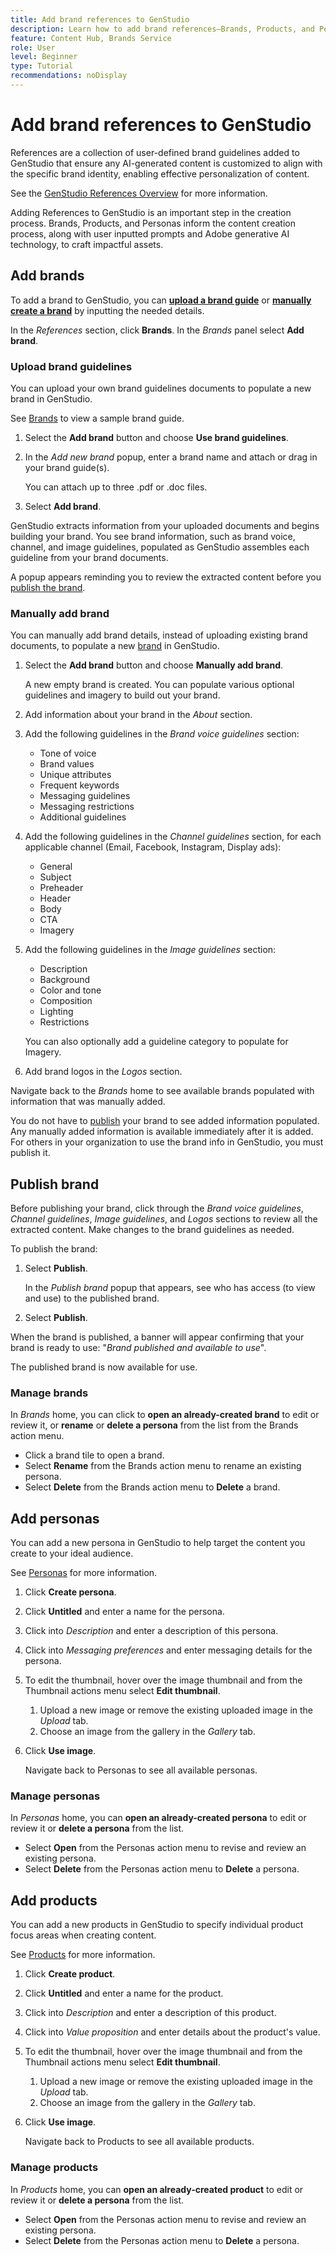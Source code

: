 ```yaml
---
title: Add brand references to GenStudio
description: Learn how to add brand references—Brands, Products, and Personas—in Adobe [!DNL GenStudio].
feature: Content Hub, Brands Service
role: User
level: Beginner
type: Tutorial
recommendations: noDisplay
---
```


# Add brand references to GenStudio

References are a collection of user-defined brand guidelines added to GenStudio that ensure any AI-generated content is customized to align with the specific brand identity, enabling effective personalization of content.

See the [GenStudio References Overview](/help/user-guide/references/overview.md) for more information.

Adding References to GenStudio is an important step in the creation process. Brands, Products, and Personas inform the content creation process, along with user inputted prompts and Adobe generative AI technology, to craft impactful assets.

## Add brands

To add a brand to GenStudio, you can [**upload a brand guide**](#upload-brand-guidelines) or [**manually create a brand**](#manually-add-brand) by inputting the needed details.

In the *References* section, click **Brands**. In the _Brands_ panel select **Add brand**.

### Upload brand guidelines

You can upload your own brand guidelines documents to populate a new brand in GenStudio.

See [Brands](/help/user-guide/references/brands.md) to view a sample brand guide.

1. Select the **Add brand** button and choose **Use brand guidelines**.
1. In the _Add new brand_ popup, enter a brand name and attach or drag in your brand guide(s).

   You can attach up to three .pdf or .doc files.

1. Select **Add brand**.

GenStudio extracts information from your uploaded documents and begins building your brand. You see brand information, such as brand voice, channel, and image guidelines, populated as GenStudio assembles each guideline from your brand documents.

A popup appears reminding you to review the extracted content before you [publish the brand](#publish-brand).

### Manually add brand

You can manually add brand details, instead of uploading existing brand documents, to populate a new [brand](/help/user-guide/references/brands.md) in GenStudio.

1. Select the **Add brand** button and choose **Manually add brand**.

   A new empty brand is created. You can populate various optional guidelines and imagery to build out your brand.

1. Add information about your brand in the _About_ section.
1. Add the following guidelines in the _Brand voice guidelines_ section:

   * Tone of voice
   * Brand values
   * Unique attributes
   * Frequent keywords
   * Messaging guidelines
   * Messaging restrictions
   * Additional guidelines

1. Add the following guidelines in the _Channel guidelines_ section, for each applicable channel (Email, Facebook, Instagram, Display ads):

   * General
   * Subject
   * Preheader
   * Header
   * Body
   * CTA
   * Imagery

1. Add the following guidelines in the _Image guidelines_ section:

   * Description
   * Background
   * Color and tone
   * Composition
   * Lighting
   * Restrictions

   You can also optionally add a guideline category to populate for Imagery.

1. Add brand logos in the _Logos_ section.

Navigate back to the _Brands_ home to see available brands populated with information that was manually added.

You do not have to [publish](#publish-brand) your brand to see added information populated. Any manually added information is available immediately after it is added. For others in your organization to use the brand info in GenStudio, you must publish it.

## Publish brand

Before publishing your brand, click through the _Brand voice guidelines_, _Channel guidelines_, _Image guidelines_, and _Logos_ sections to review all the extracted content. Make changes to the brand guidelines as needed.

To publish the brand:

1. Select **Publish**.

   In the _Publish brand_ popup that appears, see who has access (to view and use) to the published brand.

1. Select **Publish**.

When the brand is published, a banner will appear confirming that your brand is ready to use: "*Brand published and available to use*".

The published brand is now available for use.

### Manage brands

In _Brands_ home, you can click to **open an already-created brand** to edit or review it, or **rename** or **delete a persona** from the list from the Brands action menu.

* Click a brand tile to open a brand.
* Select **Rename** from the Brands action menu to rename an existing persona.
* Select **Delete** from the Brands action menu to **Delete** a brand.

## Add personas

You can add a new persona in GenStudio to help target the content you create to your ideal audience. <!-- Add Rename, display, reposition functionality -->

See [Personas](/help/user-guide/references/personas.md) for more information.

1. Click **Create persona**.
1. Click **Untitled** and enter a name for the persona.
1. Click into _Description_ and enter a description of this persona.
1. Click into _Messaging preferences_ and enter messaging details for the persona.
1. To edit the thumbnail, hover over the image thumbnail and from the Thumbnail actions menu select **Edit thumbnail**.
   1. Upload a new image or remove the existing uploaded image in the _Upload_ tab.
   1. Choose an image from the gallery in the _Gallery_ tab.
1. Click **Use image**.

   Navigate back to Personas to see all available personas.

### Manage personas

In _Personas_ home, you can **open an already-created persona** to edit or review it or **delete a persona** from the list.

* Select **Open** from the Personas action menu to revise and review an existing persona.
* Select **Delete** from the Personas action menu to **Delete** a persona.

## Add products

You can add a new products in GenStudio to specify individual product focus areas when creating content. <!-- Add Rename, display, reposition functionality -->

See [Products](/help/user-guide/references/products.md) for more information.

1. Click **Create product**.
1. Click **Untitled** and enter a name for the product.
1. Click into _Description_ and enter a description of this product.
1. Click into _Value proposition_ and enter details about the product's value.
1. To edit the thumbnail, hover over the image thumbnail and from the Thumbnail actions menu select **Edit thumbnail**.
   1. Upload a new image or remove the existing uploaded image in the _Upload_ tab.
   1. Choose an image from the gallery in the _Gallery_ tab.
1. Click **Use image**.

   Navigate back to Products to see all available products.

### Manage products

In _Products_ home, you can **open an already-created product** to edit or review it or **delete a persona** from the list.

* Select **Open** from the Personas action menu to revise and review an existing persona.
* Select **Delete** from the Personas action menu to **Delete** a persona.

